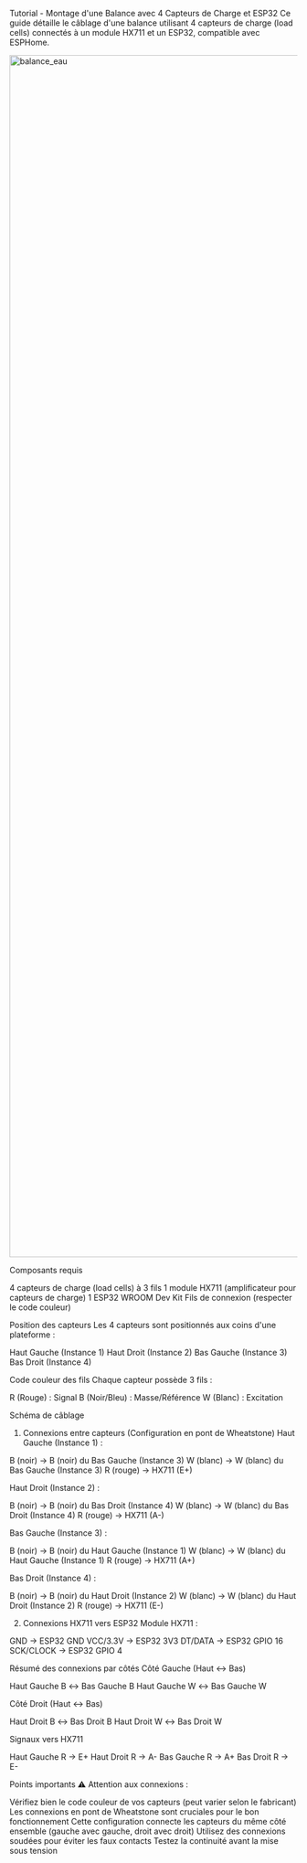 Tutorial - Montage d'une Balance avec 4 Capteurs de Charge et ESP32
Ce guide détaille le câblage d'une balance utilisant 4 capteurs de charge (load cells) connectés à un module HX711 et un ESP32, compatible avec ESPHome.


<img width="3000" height="2104" alt="balance_eau" src="https://github.com/user-attachments/assets/11a10e9f-0038-48f1-a99d-082ba87a90b9" />


Composants requis

4 capteurs de charge (load cells) à 3 fils
1 module HX711 (amplificateur pour capteurs de charge)
1 ESP32 WROOM Dev Kit
Fils de connexion (respecter le code couleur)

Position des capteurs
Les 4 capteurs sont positionnés aux coins d'une plateforme :

Haut Gauche (Instance 1)
Haut Droit (Instance 2)
Bas Gauche (Instance 3)
Bas Droit (Instance 4)

Code couleur des fils
Chaque capteur possède 3 fils :

R (Rouge) : Signal
B (Noir/Bleu) : Masse/Référence
W (Blanc) : Excitation

Schéma de câblage
1. Connexions entre capteurs (Configuration en pont de Wheatstone)
Haut Gauche (Instance 1) :

B (noir) → B (noir) du Bas Gauche (Instance 3)
W (blanc) → W (blanc) du Bas Gauche (Instance 3)
R (rouge) → HX711 (E+)

Haut Droit (Instance 2) :

B (noir) → B (noir) du Bas Droit (Instance 4)
W (blanc) → W (blanc) du Bas Droit (Instance 4)
R (rouge) → HX711 (A-)

Bas Gauche (Instance 3) :

B (noir) → B (noir) du Haut Gauche (Instance 1)
W (blanc) → W (blanc) du Haut Gauche (Instance 1)
R (rouge) → HX711 (A+)

Bas Droit (Instance 4) :

B (noir) → B (noir) du Haut Droit (Instance 2)
W (blanc) → W (blanc) du Haut Droit (Instance 2)
R (rouge) → HX711 (E-)

2. Connexions HX711 vers ESP32
Module HX711 :

GND → ESP32 GND
VCC/3.3V → ESP32 3V3
DT/DATA → ESP32 GPIO 16
SCK/CLOCK → ESP32 GPIO 4

Résumé des connexions par côtés
Côté Gauche (Haut ↔ Bas)

Haut Gauche B ↔ Bas Gauche B
Haut Gauche W ↔ Bas Gauche W

Côté Droit (Haut ↔ Bas)

Haut Droit B ↔ Bas Droit B
Haut Droit W ↔ Bas Droit W

Signaux vers HX711

Haut Gauche R → E+
Haut Droit R → A-
Bas Gauche R → A+
Bas Droit R → E-

Points importants
⚠️ Attention aux connexions :

Vérifiez bien le code couleur de vos capteurs (peut varier selon le fabricant)
Les connexions en pont de Wheatstone sont cruciales pour le bon fonctionnement
Cette configuration connecte les capteurs du même côté ensemble (gauche avec gauche, droit avec droit)
Utilisez des connexions soudées pour éviter les faux contacts
Testez la continuité avant la mise sous tension
